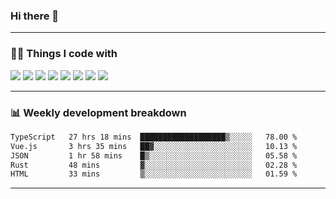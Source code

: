 ### Hi there 👋


<hr>

### 🧑‍💻 Things I code with

<code><a href="https://github.com/vuejs/core"><img src="https://api.iconify.design/logos:vue.svg" /></a></code>
<code><a href="https://github.com/vitejs/vite"><img src="https://api.iconify.design/logos:vitejs.svg" /></a></code>
<code><a href="https://github.com/solidjs/solid"><img src="https://api.iconify.design/logos:solidjs-icon.svg" /></a></code>
<code><a href="https://github.com/microsoft/TypeScript"><img src="https://api.iconify.design/logos:typescript-icon.svg" /></a></code>
<code><a href="https://github.com/microsoft/TypeScript"><img src="https://api.iconify.design/logos:go.svg" /></a></code>
<code><a href="https://github.com/microsoft/TypeScript"><img src="https://api.iconify.design/logos:nestjs.svg"/></a></code>
<code><a href="https://github.com/microsoft/TypeScript"><img src="https://api.iconify.design/logos:react.svg"/></a></code>
<code><a href="https://github.com/unocss/unocss"><img src="https://api.iconify.design/logos:unocss.svg" /></a></code>
<hr>

### 📊 Weekly development breakdown

<!--START_SECTION:waka-->

```txt
TypeScript   27 hrs 18 mins  ███████████████████▒░░░░░   78.00 %
Vue.js       3 hrs 35 mins   ██▓░░░░░░░░░░░░░░░░░░░░░░   10.13 %
JSON         1 hr 58 mins    █▒░░░░░░░░░░░░░░░░░░░░░░░   05.58 %
Rust         48 mins         ▓░░░░░░░░░░░░░░░░░░░░░░░░   02.28 %
HTML         33 mins         ▒░░░░░░░░░░░░░░░░░░░░░░░░   01.59 %
```

<!--END_SECTION:waka-->

<hr>
